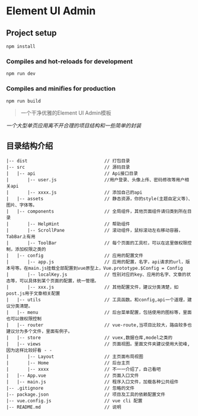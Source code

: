 # Element UI Admin

## Project setup
```
npm install
```

### Compiles and hot-reloads for development
```
npm run dev
```

### Compiles and minifies for production
```
npm run build
```



> 一个干净优雅的Element UI Admin模板

*一个大型单页应用离不开合理的项目结构和一些简单的封装*


## 目录结构介绍 ##

	|-- dist                             // 打包目录
	|-- src                              // 源码目录
	|   |-- api                          // Api接口目录
	|       |-- user.js           	     //用户登录、头像上传、密码修改等用户相关api
	|       |-- xxxx.js           	     // 添加自己的api
	|   |-- assets                       // 静态资源，你的style(主题自定义等)、图片、字体等。
	|   |-- components                   // 全局组件，其他页面组件请归类到所在目录
	|       |-- HelpHint                 // 帮助组件
	|       |-- ScrollPane               // 滚动组件，鼠标滚动左右移动容器，TabBar上有用
	|       |-- ToolBar                  // 每个页面的工具栏，可以在这里做权限控制，添加权限之类的
	|   |-- config                       // 应用的配置文件
	|       |-- app.js                   // 应用的配置，名字，api请求的url，版本号等。在main.js挂载全部配置到vue原型上，Vue.prototype.$Config = Config
	|       |-- localKey.js              // 性别对应的key、应用的名字、文章的状态等，可以具体到某个页面的配置，统一管理。
	|       |-- xxx.js                   // 其他配置文件，建议分类清楚，如post.js用于文章相关配置
	|   |-- utils                        // 工具函数。和config,api一个道理，建议分类清楚。
	|   |-- menu                         // 后台菜单配置，包括使用的图标等，里面也可以做权限控制
	|   |-- router                       // vue-route,当项目比较大，路由较多也建议分为多个文件，里面有例子。
	|   |-- store                        // vuex,数据仓库,model之类的
	|   |-- views                        // 页面视图。里面文件夹建议使用大驼峰,因为这样比较好看 - -
	|       |-- Layout                   // 主页面布局视图
	|       |-- Home                     // 后台主页
	|       |-- xxxx                     // 不一一介绍了，自己看吧
	|   |-- App.vue                      // 页面入口文件
	|   |-- main.js                      // 程序入口文件，加载各种公共组件
	|-- .gitignore                       // 忽略的文件
	|-- package.json                     // 项目及工具的依赖配置文件
	|-- vue.config.js                    // vue cli 配置
	|-- README.md                        // 说明
